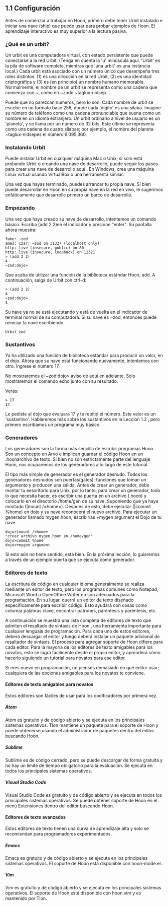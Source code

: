 ## 1.1 Configuración

Antes de comenzar a trabajar en Hoon, primero debe tener Urbit instalado e iniciar una nave (ship) que puede usar para probar ejemplos de Hoon. El aprendizaje interactivo es muy superior a la lectura pasiva.

### ¿Qué es un urbit?
Un urbit es una computadora virtual, con estado persistente que puede conectarse a la red Urbit. (Tenga en cuenta la 'u' minúscula aquí. 'Urbit' es la pila de software completa, mientras que 'una urbit' es una instancia local.) Cada urbit está asociado con un número único que desempeña tres roles distintos: (1) es una dirección en la red Urbit, (2) es una identidad criptográfica y (3) es (en principio) un nombre humano memorable. Normalmente, el nombre de un urbit se representa como una cadena que comienza con ~, como en ~zodo ~taglux-nidsep.

Puede que no parezcan números, pero lo son. Cada nombre de urbit se escribe en un formato base 256, donde cada 'dígito' es una sílaba. Imagine su número de teléfono como una cadena pronunciable que suena como un nombre en un idioma extranjero. Un urbit ordinario a nivel de usuario es un 'planeta', y se llama por un número de 32 bits. Este último se representa como una cadena de cuatro sílabas; por ejemplo, el nombre del planeta ~taglux-nidsepes el número 6.095.360.

### Instalando Urbit
Puede instalar Urbit en cualquier máquina Mac o Unix; si solo está probando Urbit o creando una nave de desarrollo, puede seguir los pasos para crear una nave de desarrollo aquí . En Windows, cree una máquina Linux virtual usando VirtualBox o una herramienta similar.

Una vez que hayas terminado, puedes arrancar tu propia nave. Si bien puede desarrollar en Hoon en su propia nave en la red en vivo, le sugerimos enfáticamente que desarrolle primero un barco de desarrollo.

### Empezando
Una vez que haya creado su nave de desarrollo, intentemos un comando básico. Escriba (add 2 2)en el indicador y presione "enter". Su pantalla ahora muestra:

~~~
fake: ~zod
ames: czar: ~zod on 31337 (localhost only)
http: live (insecure, public) on 80
http: live (insecure, loopback) on 12321
> (add 2 2)
4
~zod:dojo>
~~~

Que acaba de utilizar una función de la biblioteca estándar Hoon, add. A continuación, salga de Urbit con ctrl-d:

~~~
> (add 2 2)
4
~zod:dojo>
$
~~~

Su nave ya no se está ejecutando y está de vuelta en el indicador de terminal normal de su computadora. Si su nave es ~zod, entonces puede reiniciar la nave escribiendo:
~~~
Urbit zod
~~~

### Sustantivos
Ya ha utilizado una función de biblioteca estándar para producir un valor, en el dojo. Ahora que su nave está funcionando nuevamente, intentemos con otro. Ingrese el número 17.

No mostraremos el ~zod:dojo> aviso de aquí en adelante. Solo mostraremos el comando echo junto con su resultado.

Verás:
~~~
> 17
17
~~~

Le pediste al dojo que evaluara 17 y te repitió el número. Este valor es un 'sustantivo'. Hablaremos más sobre los sustantivos en la Lección 1.2 , pero primero escribamos un programa muy básico.

### Generadores
Los generadores son la forma más sencilla de escribir programas Hoon. Son un concepto en Arvo e implican guardar el código Hoon en un .hoonarchivo de texto. Si bien no son estrictamente parte del lenguaje Hoon, nos ocuparemos de los generadores a lo largo de este tutorial.

El tipo más simple de generador es el generador desnudo. Todos los generadores desnudos son puertas(gates): funciones que toman un argumento y producen una salida. Antes de crear un generador, debe montar tu eesxritorio para Unix, por lo tanto, para crear un generador, todo lo que necesita hacer, es escribir una puerta en un archivo (.hoon) y colocarlo en el directorio /home/gen de su nave. Suponiendo que ya haya montado (|mount /=home=). Después de esto, debe ejecutar (|commit %home) en dojo y su nave reconocerá el nuevo archivo. Para ejecutar un generador llamado mygen.hoon, escribirías +mygen argument el Dojo de tu nave.

~~~
dojo>|mount /=home=
"crear archivo mygen.hoon en /home/gen"
dojo>commit %home
dojo>+mygen argument
~~~

Si esto aún no tiene sentido, está bien. En la próxima lección, lo guiaremos a través de un ejemplo puerta que se ejecuta como generador.

### Editores de texto
La escritura de código en cualquier idioma generalmente se realiza mediante un editor de texto, pero los programas comunes como Notepad, Microsoft Word u OpenOffice Writer no son adecuados para la programación. En su lugar, querrá un editor de texto diseñado específicamente para escribir código. Esto ayudará con cosas como colorear palabras clave, encontrar patrones, paréntesis y paréntesis, etc.

A continuación se muestra una lista completa de editores de texto que admiten el resaltado de sintaxis de Hoon , una herramienta importante para cualquier lenguaje de programación. Para cada uno de estos editores, deberá descargar el editor y luego deberá instalar un paquete adicional de resaltador de sintaxis. El proceso para agregar soporte de Hoon difiere para cada editor. Para la mayoría de los editores de texto amigables para los novatos, esto se logra fácilmente desde el propio editor, y aprenderá cómo hacerlo siguiendo un tutorial para novatos para ese editor.

Si eres nuevo en programación, no pienses demasiado en qué editor usar; cualquiera de las opciones amigables para los novatos te conviene.

#### Editores de texto amigables para novatos
Estos editores son fáciles de usar para los codificadores por primera vez.

##### Atom
Atom es gratuito y de código abierto y se ejecuta en los principales sistemas operativos. Tlon mantiene un paquete para el soporte de Hoon y puede obtenerse usando el administrador de paquetes dentro del editor buscando Hoon.

##### Sublime
Sublime es de código cerrado, pero se puede descargar de forma gratuita y no hay un límite de tiempo obligatorio para la evaluación. Se ejecuta en todos los principales sistemas operativos.

##### Visual Studio Code
Visual Studio Code es gratuito y de código abierto y se ejecuta en todos los principales sistemas operativos. Se puede obtener soporte de Hoon en el menú Extensiones dentro del editor buscando Hoon.

#### Editores de texto avanzados
Estos editores de texto tienen una curva de aprendizaje alta y solo se recomiendan para programadores experimentados.

##### Emacs
Emacs es gratuito y de código abierto y se ejecuta en los principales sistemas operativos. El soporte de Hoon está disponible con hoon-mode.el .

##### Vim
Vim es gratuito y de código abierto y se ejecuta  en los principales sistemas operativos. El soporte de Hoon está disponible con hoon.vim y es mantenido por Tlon.